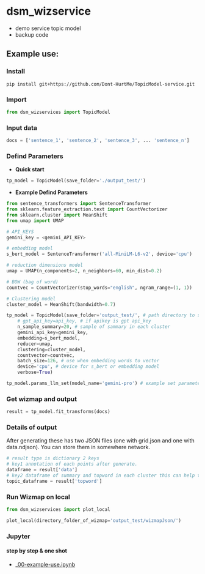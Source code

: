 # **dsm_wizservice**
- demo service topic model
- backup code

## **Example use:**

### **Install** 
```
pip install git+https://github.com/Dont-HurtMe/TopicModel-service.git
```
### **Import** 
```python
from dsm_wizservices import TopicModel
```

### **Input data**
```python
docs = ['sentence_1', 'sentence_2', 'sentence_3', ... 'sentence_n']
```

### **Defind Parameters**
- **Quick start**
```python
tp_model = TopicModel(save_folder='./output_test/')
```

- **Example Defind Parameters**
```python
from sentence_transformers import SentenceTransformer 
from sklearn.feature_extraction.text import CountVectorizer
from sklearn.cluster import MeanShift
from umap import UMAP

# API_KEYS
gemini_key = <gemini_API_KEY>

# embedding model
s_bert_model = SentenceTransformer('all-MiniLM-L6-v2', device='cpu')

# reduction dimensions model
umap = UMAP(n_components=2, n_neighbors=60, min_dist=0.2)

# BOW (bag of word)
countvec = CountVectorizer(stop_words="english", ngram_range=(1, 1))

# Clustering model
cluster_model = MeanShift(bandwidth=0.7)
```
```python
tp_model = TopicModel(save_folder='output_test/', # path directory to save wizmap data [grid.json, data.ndjson] 
    # gpt_api_key=api_key, # if apikey is gpt api_key 
    n_sample_summary=20, # sample of sammary in each cluster
    gemini_api_key=gemini_key, 
    embedding=s_bert_model, 
    reducer=umap, 
    clustering=cluster_model, 
    countvector=countvec, 
    batch_size=126, # use when embedding words to vector
    device='cpu', # device for s_bert or embedding model
    verbose=True)

tp_model.params_llm_set(model_name='gemini-pro') # example set parameters of llm
```

### **Get wizmap and output**
```python
result = tp_model.fit_transforms(docs)
```

### **Details of output**
After generating these has two JSON files (one with grid.json and one with data.ndjson). You can store them in somewhere network.

```python
# result type is dictionary 2 keys
# key1 annotation of each points after generate.
dataframe = result['data']
# key2 dataframe of summary and topword in each cluster this can help to analysis.
topic_dataframe = result['topword']
```

### **Run Wizmap on local**
```python
from dsm_wizservices import plot_local

plot_local(directory_folder_of_wizmap='output_test/wizmapJson/')
```


### Jupyter
#### step by step & one shot 
- <a href="/notebook/_00-example-use.ipynb"> _00-example-use.ipynb </a>


